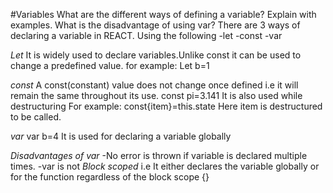#Variables
What are the different ways of defining a variable? Explain with examples. What is the disadvantage of using var?
There are 3 ways of declaring a variable in REACT.
Using the following 
-let
-const
-var

*Let*
It is widely used to declare variables.Unlike const it can be used to change a predefined value.
for example:
 Let b=1


*const*
A const(constant) value does not change once defined i.e it will remain the same throughout its use.
const pi=3.141
It is also used while destructuring
For example:
 const{item}=this.state
Here item is destructured to be called.

*var*
var b=4
It is used for declaring a variable globally


*Disadvantages of var*
-No error is thrown if variable is declared multiple times.
-var is not *Block scoped* i.e It either declares the variable globally or for the function regardless of the block scope {}

